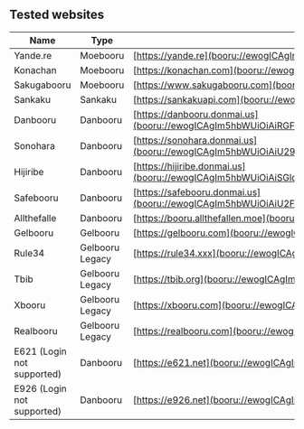 ## Tested websites


| Name        | Type      | Url         |
| ----------- | --------- | ----------- |
| Yande.re       | Moebooru  | [https://yande.re](booru://ewogICAgIm5hbWUiOiAieWFuZGUucmUiLAogICAgInVybCI6ICJodHRwczovL3lhbmRlLnJlIiwK%0AICAgICJpY29uX3VybCI6ICJodHRwczovL2F2YXRhcnMuZ2l0aHVidXNlcmNvbnRlbnQuY29tL3Uv%0ANDk4NjU3Mz9zPTIwMCZ2PTQiLAogICAgInR5cGUiOiAibW9lYm9vcnUiCn0%3D%0A) |
| Konachan    | Moebooru  | [https://konachan.com](booru://ewogICAgIm5hbWUiOiAiS29uYWNoYW4iLAogICAgInVybCI6ICJodHRwczovL2tvbmFjaGFuLmNv%0AbSIsCiAgICAiaWNvbl91cmwiOiAiIiwKICAgICJ0eXBlIjogIm1vZWJvb3J1Igp9%0A) |
| Sakugabooru | Moebooru  | [https://www.sakugabooru.com](booru://ewogICAgIm5hbWUiOiAiU2FrdWdhYm9vcnUiLAogICAgInVybCI6ICJodHRwczovL3d3dy5zYWt1%0AZ2Fib29ydS5jb20iLAogICAgImljb25fdXJsIjogIiIsCiAgICAidHlwZSI6ICJtb2Vib29ydSIK%0AfQ%3D%3D%0A) |
| Sankaku     | Sankaku   | [https://sankakuapi.com](booru://ewogICAgIm5hbWUiOiAiU2Fua2FrdSIsCiAgICAidXJsIjogImh0dHBzOi8vc2Fua2FrdWFwaS5jb20iLAogICAgImljb25fdXJsIjogIiIsCiAgICAidHlwZSI6ICJzYW5rYWt1Igp9) |
| Danbooru    | Danbooru  | [https://danbooru.donmai.us](booru://ewogICAgIm5hbWUiOiAiRGFuYm9vcnUiLAogICAgInVybCI6ICJodHRwczovL2RhbmJvb3J1LmRv%0Abm1haS51cyIsCiAgICAiaWNvbl91cmwiOiAiaHR0cHM6Ly9hdmF0YXJzLmdpdGh1YnVzZXJjb250%0AZW50LmNvbS91LzU3OTMxNTcyP3M9MjAwJnY9NCIsCiAgICAidHlwZSI6ICJkYW5ib29ydSIKfQ%3D%3D%0A) |
| Sonohara    | Danbooru  | [https://sonohara.donmai.us](booru://ewogICAgIm5hbWUiOiAiU29ub2hhcmEiLAogICAgInVybCI6ICJodHRwczovL3Nvbm9oYXJhLmRv%0Abm1haS51cyIsCiAgICAiaWNvbl91cmwiOiAiaHR0cHM6Ly9hdmF0YXJzLmdpdGh1YnVzZXJjb250%0AZW50LmNvbS91LzU3OTMxNTcyP3M9MjAwJnY9NCIsCiAgICAidHlwZSI6ICJkYW5ib29ydSIKfQ%3D%3D%0A) |
| Hijiribe    | Danbooru  | [https://hijiribe.donmai.us](booru://ewogICAgIm5hbWUiOiAiSGlqaXJpYmUiLAogICAgInVybCI6ICJodHRwczovL2hpamlyaWJlLmRv%0Abm1haS51cyIsCiAgICAiaWNvbl91cmwiOiAiaHR0cHM6Ly9hdmF0YXJzLmdpdGh1YnVzZXJjb250%0AZW50LmNvbS91LzU3OTMxNTcyP3M9MjAwJnY9NCIsCiAgICAidHlwZSI6ICJkYW5ib29ydSIKfQ%3D%3D%0A) |
| Safebooru   | Danbooru  | [https://safebooru.donmai.us](booru://ewogICAgIm5hbWUiOiAiU2FmZWJvb3J1IiwKICAgICJ1cmwiOiAiaHR0cHM6Ly9zYWZlYm9vcnUu%0AZG9ubWFpLnVzIiwKICAgICJpY29uX3VybCI6ICJodHRwczovL2F2YXRhcnMuZ2l0aHVidXNlcmNv%0AbnRlbnQuY29tL3UvNTc5MzE1NzI%2Fcz0yMDAmdj00IiwKICAgICJ0eXBlIjogImRhbmJvb3J1Igp9%0A) |
| Allthefalle | Danbooru  | [https://booru.allthefallen.moe](booru://ewogICAgIm5hbWUiOiAiQWxsdGhlZmFsbGVuIiwKICAgICJ1cmwiOiAiaHR0cHM6Ly9ib29ydS5h%0AbGx0aGVmYWxsZW4ubW9lIiwKICAgICJpY29uX3VybCI6ICIiLAogICAgInR5cGUiOiAiZGFuYm9v%0AcnUiCn0%3D%0A) |
| Gelbooru    | Gelbooru  | [https://gelbooru.com](booru://ewogICAgIm5hbWUiOiAiR2VsYm9vcnUiLAogICAgInVybCI6ICJodHRwczovL2dlbGJvb3J1LmNv%0AbSIsCiAgICAiaWNvbl91cmwiOiAiIiwKICAgICJ0eXBlIjogImdlbGJvb3J1Igp9%0A) |
| Rule34      | Gelbooru Legacy  | [https://rule34.xxx](booru://ewogICAgIm5hbWUiOiAiUnVsZTM0IiwKICAgICJ1cmwiOiAiaHR0cHM6Ly9ydWxlMzQueHh4IiwK%0AICAgICJpY29uX3VybCI6ICIiLAogICAgInR5cGUiOiAiZ2VsYm9vcnVfbGVnYWN5Igp9%0A) |
| Tbib        | Gelbooru Legacy  | [https://tbib.org](booru://ewogICAgIm5hbWUiOiAiVEJJQiIsCiAgICAidXJsIjogImh0dHBzOi8vdGJpYi5vcmciLAogICAg%0AImljb25fdXJsIjogIiIsCiAgICAidHlwZSI6ICJnZWxib29ydV9sZWdhY3kiCn0%3D%0A) |
| Xbooru      | Gelbooru Legacy  | [https://xbooru.com](booru://ewogICAgIm5hbWUiOiAiWGJvb3J1IiwKICAgICJ1cmwiOiAiaHR0cHM6Ly94Ym9vcnUuY29tIiwK%0AICAgICJpY29uX3VybCI6ICIiLAogICAgInR5cGUiOiAiZ2VsYm9vcnVfbGVnYWN5Igp9%0A) |
| Realbooru   | Gelbooru Legacy  | [https://realbooru.com](booru://ewogICAgIm5hbWUiOiAiUmVhbGJvb3J1IiwKICAgICJ1cmwiOiAiaHR0cHM6Ly9yZWFsYm9vcnUu%0AY29tIiwKICAgICJpY29uX3VybCI6ICIiLAogICAgInR5cGUiOiAiZ2VsYm9vcnVfbGVnYWN5Igp9%0A) |
| E621 (Login not supported) | Danbooru  | [https://e621.net](booru://ewogICAgIm5hbWUiOiAiRTYyMSIsCiAgICAidXJsIjogImh0dHBzOi8vZTYyMS5uZXQiLAogICAg%0AImljb25fdXJsIjogIiIsCiAgICAidHlwZSI6ICJkYW5ib29ydSIKfQ%3D%3D%0A) |
| E926 (Login not supported) | Danbooru  | [https://e926.net](booru://ewogICAgIm5hbWUiOiAiRTkyNiIsCiAgICAidXJsIjogImh0dHBzOi8vZTkyNi5uZXQiLAogICAg%0AImljb25fdXJsIjogIiIsCiAgICAidHlwZSI6ICJkYW5ib29ydSIKfQ%3D%3D%0A) |
